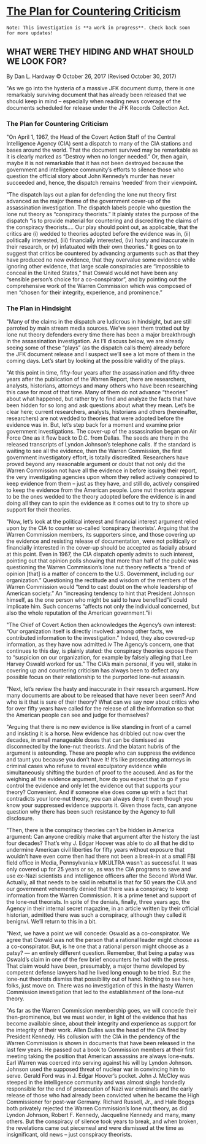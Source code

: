 # [The Plan for Countering Criticism](https://aarclibrary.org/what-were-they-hiding-and-what-should-we-look-for/)

```
Note: This investigation is **a work in progress**. Check back soon for more updates!
```

## WHAT WERE THEY HIDING AND WHAT SHOULD WE LOOK FOR?
By Dan L. Hardway © October 26, 2017 (Revised October 30, 2017)

"As we go into the hysteria of a massive JFK document dump, there is one remarkably surviving document that has already been released that we should keep in mind – especially when reading news coverage of the documents scheduled for release under the JFK Records Collection Act.  

### The Plan for Countering Criticism
"On April 1, 1967, the Head of the Covert Action Staff of the Central Intelligence Agency (CIA) sent a dispatch to many of the CIA stations and bases around the world. That the document survived may be remarkable as it is clearly marked as “Destroy when no longer needed.”  Or, then again, maybe it is not remarkable that it has not been destroyed because the government and intelligence community’s efforts to silence those who question the official story about John Kennedy’s murder has never succeeded and, hence, the dispatch remains ‘needed’ from their viewpoint.

 

"The dispatch lays out a plan for defending the lone nut theory first advanced as the major theme of the government cover-up of the assassination investigation.  The dispatch labels people who question the lone nut theory as “conspiracy theorists.”  It plainly states the purpose of the dispatch “is to provide material for countering and discrediting the claims of the conspiracy theorists…. Our play should point out, as applicable, that the critics are (i) wedded to theories adopted before the evidence was in, (ii) politically interested, (iii) financially interested, (iv) hasty and inaccurate in their research, or (v) infatuated with their own theories.”  It goes on to suggest that critics be countered by advancing arguments such as that they have produced no new evidence, that they overvalue some evidence while ignoring other evidence, that large scale conspiracies are “impossible to conceal in the United States,”  that Oswald would not have been any “sensible person’s choice for a co-conspirator”, and by pointing out the comprehensive work of the Warren Commission which was composed of men “chosen for their integrity, experience, and prominence.”


### The Plan in Hindsight

"Many of the claims in the dispatch are ludicrous in hindsight, but are still parroted by main stream media sources.  We’ve seen them trotted out by lone nut theory defenders every time there has been a major breakthrough in the assassination investigation.  As I’ll discuss below, we are already seeing some of these “plays” (as the dispatch calls them) already before the JFK document release and I suspect we’ll see a lot more of them in the coming days. Let’s start by looking at the possible validity of the plays.


"At this point in time, fifty-four years after the assassination and fifty-three years after the publication of the Warren Report, there are researchers, analysts, historians, attorneys and many others who have been researching this case for most of that time.  Many of them do not advance “theories” about what happened, but rather try to find and analyze the facts that have been hidden for so long and ask questions about what they mean.  Let’s be clear here; current researchers, analysts, historians and others (hereinafter, researchers) are not wedded to theories that were adopted before the evidence was in.  But, let’s step back for a moment and examine prior government investigations.   The cover-up of the assassination began on Air Force One as it flew back to D.C. from Dallas.  The seeds are there in the released transcripts of Lyndon Johnson’s telephone calls.  If the standard is waiting to see all the evidence, then the Warren Commission, the first government investigatory effort, is totally discredited.   Researchers have proved beyond any reasonable argument or doubt that not only did the Warren Commission not have all the evidence in before issuing their report, the very investigating agencies upon whom they relied actively conspired to keep evidence from them – just as they have, and still do, actively conspired to keep the evidence from the American people.  Lone nut theorists appear to be the ones wedded to the theory adopted before the evidence is in and doing all they can to spin the evidence as it comes out to try to shore up support for their theories.


"Now, let’s look at the political interest and financial interest argument relied upon by the CIA to counter so-called ‘conspiracy theorists’.   Arguing that the Warren Commission members, its supporters since, and those covering up the evidence and resisting release of documentation, were not politically or financially interested in the cover-up should be accepted as facially absurd at this point.  Even in 1967, the CIA dispatch openly admits to such interest, pointing out that opinion polls showing that more than half of the public was questioning the Warren Commission’s lone nut theory reflects a “trend of opinion [that] is a matter of concern to the U.S. Government, including our organization.”  Questioning the rectitude and wisdom of the members of the Warren Commission would “tend to cast doubt on the whole leadership of American society.”  An “increasing tendency to hint that President Johnson himself, as the one person who might be said to have benefited”ii could implicate him.  Such concerns “affects not only the individual concerned, but also the whole reputation of the American government.”iii


"The Chief of Covert Action then acknowledges the Agency’s own interest: “Our organization itself is directly involved: among other facts, we contributed information to the investigation.”  Indeed, they also covered-up information, as they have now admitted.iv  The Agency’s concern, one that continues to this day, is plainly stated: the conspiracy theories expose them to “suspicion on our organization, for example by falsely alleging that Lee Harvey Oswald worked for us.”  The CIA’s main personal, if you will, stake in covering up and countering criticism has always been to deflect any possible focus on their relationship to the purported lone-nut assassin.


"Next, let’s review the hasty and inaccurate in their research argument.  How many documents are about to be released that have never been seen?  And who is it that is sure of their theory?  What can we say now about critics who for over fifty years have called for the release of all the information so that the American people can see and judge for themselves?


"Arguing that there is no new evidence is like standing in front of a camel and insisting it is a horse.  New evidence has dribbled out now over the decades, in small manageable doses that can be dismissed as disconnected by the lone-nut theorists.  And the blatant hubris of the argument is astounding.  These are people who can suppress the evidence and taunt you because you don’t have it!  It’s like prosecuting attorneys in criminal cases who refuse to reveal exculpatory evidence while simultaneously shifting the burden of proof to the accused.  And as for the weighing all the evidence argument, how do you expect that to go if you control the evidence and only let the evidence out that supports your theory?  Convenient.  And if someone else does come up with a fact that contradicts your lone-nut theory, you can always deny it even though you know your suppressed evidence supports it.  Given those facts, can anyone question why there has been such resistance by the Agency to full disclosure.


"Then, there is the conspiracy theories can’t be hidden in America argument:  Can anyone credibly make that argument after the history the last four decades?   That’s why J. Edgar Hoover was able to do all that he did to undermine American civil liberties for fifty years without exposure that wouldn’t have even come then had there not been a break-in at a small FBI field office in Media, Pennsylvania.v  MKULTRA wasn’t as successful.  It was only covered up for 25 years or so, as was the CIA programs to save and use ex-Nazi scientists and intelligence officers after the Second World War.  Actually, all that needs to be said in rebuttal is that for 50 years the CIA and our government vehemently denied that there was a conspiracy to keep information from the Warren Commission.  It is a prime tenet and support of the lone-nut theorists.  In spite of the denials, finally, three years ago, the Agency in their internal secret magazine, in an article written by their official historian, admitted there was such a conspiracy, although they called it benignvi.  We’ll return to this in a bit.


"Next, we have a point we will concede: Oswald as a co-conspirator.  We agree that Oswald was not the person that a rational leader might choose as a co-conspirator. But, is he one that a rational person might choose as a patsy?  — an entirely different question.  Remember, that being a patsy was Oswald’s claim in one of the few brief encounters he had with the press.  That claim would have been, presumably, a major theme developed by competent defense lawyers had he lived long enough to be tried.  But the lone-nut theorists dismiss that possibility out of hand.  Nothing to see here, folks, just move on.  There was no investigation of this in the hasty Warren Commission investigation that led to the establishment of the lone-nut theory.


"As far as the Warren Commission membership goes, we will concede their then-prominence, but we must wonder, in light of the evidence that has become available since, about their integrity and experience as support for the integrity of their work.  Allen Dulles was the head of the CIA fired by President Kennedy.  His collusion with the CIA in the pendency of the Warren Commission is shown in documents that have been released in the last few years.  He passed out a book to Commission members at their first meeting taking the position that American assassins are always lone-nuts.  Earl Warren was coerced into serving against his will by Lyndon Johnson.  Johnson used the supposed threat of nuclear war in convincing him to serve.  Gerald Ford was in J. Edgar Hoover’s pocket.  John J. McCloy was steeped in the intelligence community and was almost single handedly responsible for the end of prosecution of Nazi war criminals and the early release of those who had already been convicted when he became the High Commissioner for post-war Germany.  Richard Russell, Jr., and Hale Boggs both privately rejected the Warren Commission’s lone nut theory, as did Lyndon Johnson, Robert F. Kennedy, Jacqueline Kennedy and many, many others.  But the conspiracy of silence took years to break, and when broken, the revelations came out piecemeal and were dismissed at the time as insignificant, old news – just conspiracy theorists.
